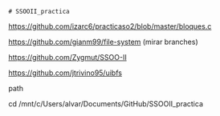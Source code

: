     # SSOOII_practica

https://github.com/izarc6/practicaso2/blob/master/bloques.c

https://github.com/gianm99/file-system  (mirar branches)


https://github.com/Zygmut/SSOO-II

https://github.com/jtrivino95/uibfs

path

cd  /mnt/c/Users/alvar/Documents/GitHub/SSOOII_practica
